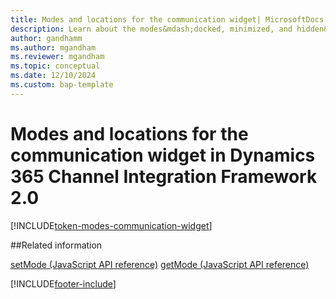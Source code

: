 ```yaml
---
title: Modes and locations for the communication widget| MicrosoftDocs
description: Learn about the modes&mdash;docked, minimized, and hidden&mdash;used in Dynamics 365 Channel Integration Framework 2.0.
author: gandhamm
ms.author: mgandham
ms.reviewer: mgandham
ms.topic: conceptual
ms.date: 12/10/2024
ms.custom: bap-template
---
```


# Modes and locations for the communication widget in Dynamics 365 Channel Integration Framework 2.0

[!INCLUDE[token-modes-communication-widget](../../shared/token-modes-communication-widget.md)]

##Related information

[setMode (JavaScript API reference)](../../v1/develop/reference/microsoft-ciframework/setMode.md) 
[getMode (JavaScript API reference)](../../v1/develop/reference/microsoft-ciframework/getMode.md)


[!INCLUDE[footer-include](../../../includes/footer-banner.md)]
